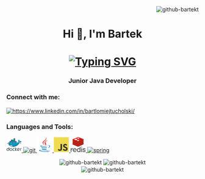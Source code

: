 <p align="right"> <img src="https://komarev.com/ghpvc/?username=github-bartekt&label=Profile%20views&color=0e75b6&style=flat" alt="github-bartekt" /> </p>

<h1 align="center">Hi 👋, I'm Bartek</h1>

<h1 align="center">
<a href="https://git.io/typing-svg"><img src="http://readme-typing-svg.herokuapp.com?font=Fira+Code&pause=1000&color=FF1313&random=false&width=435&lines=I'm+open+to+work.;I'm+into+hexagon+architecure+%E2%AC%A1" alt="Typing SVG" /></a>
</h1>

<h3 align="center">Junior Java Developer</h3>

<h3 align="left">Connect with me:</h3>
<p align="left">
<a href="https://linkedin.com/in/https://www.linkedin.com/in/bartlomiejtucholski/" target="blank"><img align="center" src="https://raw.githubusercontent.com/rahuldkjain/github-profile-readme-generator/master/src/images/icons/Social/linked-in-alt.svg" alt="https://www.linkedin.com/in/bartlomiejtucholski/" height="30" width="40" /></a>
</p>

<h3 align="left">Languages and Tools:</h3>
<p align="left"> <a href="https://www.docker.com/" target="_blank" rel="noreferrer"> <img src="https://raw.githubusercontent.com/devicons/devicon/master/icons/docker/docker-original-wordmark.svg" alt="docker" width="40" height="40"/> </a> <a href="https://git-scm.com/" target="_blank" rel="noreferrer"> <img src="https://www.vectorlogo.zone/logos/git-scm/git-scm-icon.svg" alt="git" width="40" height="40"/> </a> <a href="https://www.java.com" target="_blank" rel="noreferrer"> <img src="https://raw.githubusercontent.com/devicons/devicon/master/icons/java/java-original.svg" alt="java" width="40" height="40"/> </a> <a href="https://developer.mozilla.org/en-US/docs/Web/JavaScript" target="_blank" rel="noreferrer"> <img src="https://raw.githubusercontent.com/devicons/devicon/master/icons/javascript/javascript-original.svg" alt="javascript" width="40" height="40"/> </a> <a href="https://redis.io" target="_blank" rel="noreferrer"> <img src="https://raw.githubusercontent.com/devicons/devicon/master/icons/redis/redis-original-wordmark.svg" alt="redis" width="40" height="40"/> </a> <a href="https://spring.io/" target="_blank" rel="noreferrer"> <img src="https://www.vectorlogo.zone/logos/springio/springio-icon.svg" alt="spring" width="40" height="40"/> </a> </p>

<div align=center>
  <img height=200 align="center" src="https://github-readme-stats.vercel.app/api/top-langs?username=github-bartekt&show_icons=true&locale=en&layout=compact" alt="github-bartekt" />
  <img height=200 align="center" src="https://github-readme-streak-stats.herokuapp.com/?user=github-bartekt&" alt="github-bartekt" />
  <br/>
  <img align="center" src="https://github-readme-stats.vercel.app/api?username=github-bartekt&show_icons=true&locale=en" alt="github-bartekt" />
  
</div>




<!--
**GitHub-BartekT/GitHub-BartekT** is a ✨ _special_ ✨ repository because its `README.md` (this file) appears on your GitHub profile.

Here are some ideas to get you started:

- 🔭 I’m currently working on ...
- 🌱 I’m currently learning ...
- 👯 I’m looking to collaborate on ...
- 🤔 I’m looking for help with ...
- 💬 Ask me about ...
- 📫 How to reach me: ...
- 😄 Pronouns: ...
- ⚡ Fun fact: ...
-->

